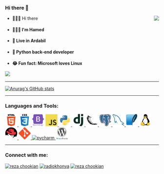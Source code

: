 ### Hi there 👋

<p align="left">
    <picture align="right">
        <img align="right" src="https://media2.giphy.com/media/ZVik7pBtu9dNS/giphy.gif?cid=790b761102e7002832a43a53ec222d13d7b072d6800cca97&rid=giphy.gif&ct=g">
    </picture>
    <ul>
        <li><h4">🙋🏻‍♂️ Hi there</h4></li>
        <li><h4>👨🏻‍💻 I'm Hamed</h4></li>
        <li><h4>📍 Live in Ardabil</h4></li>
        <li><h4>🐍 Python back-end developer</h4></li>
        <li><h4>😂 Fun fact: Microsoft loves Linux</h4></li>
    </ul>    
</p>

![](https://komarev.com/ghpvc/?username=HamedSojodi)
<hr>

[![Anurag's GitHub stats](https://github-readme-stats.vercel.app/api?username=HamedSojodi&theme=nord&show_icons=true)](https://github.com/anuraghazra/github-readme-stats)

<hr>

<h3 align="left">Languages and Tools:</h3>
<p align="left">
    <a href="https://www.w3.org/html/" target="_blank" rel="noreferrer"> <img
        src="https://raw.githubusercontent.com/devicons/devicon/master/icons/html5/html5-original-wordmark.svg"
        alt="html5" width="40" height="40" /> </a>
    <a href="https://www.w3schools.com/css/" target="_blank" rel="noreferrer"> <img
        src="https://raw.githubusercontent.com/devicons/devicon/master/icons/css3/css3-original-wordmark.svg"
        alt="css3" width="40" height="40" /> </a>
    <a href="https://getbootstrap.com" target="_blank" rel="noreferrer"> <img
        src="https://raw.githubusercontent.com/devicons/devicon/master/icons/bootstrap/bootstrap-plain-wordmark.svg"
        alt="bootstrap" width="40" height="40" /></a>
    <a href="https://developer.mozilla.org/en-US/docs/Web/JavaScript" target="_blank" rel="noreferrer"> <img
        src="https://raw.githubusercontent.com/devicons/devicon/master/icons/javascript/javascript-original.svg"
        alt="javascript" width="40" height="40" /> </a>
    <a href="https://www.python.org" target="_blank" rel="noreferrer"> <img
        src="https://raw.githubusercontent.com/devicons/devicon/master/icons/python/python-original.svg"
        alt="python" width="40" height="40" /> </a>
    <a href="https://www.djangoproject.com/" target="_blank" rel="noreferrer"> <img
        src="https://github.com/devicons/devicon/blob/master/icons/django/django-plain.svg"
        alt="djangop" width="40" height="40" /> </a>
    <a href="https://www.flask.palletsprojects.com/" target="_blank" rel="noreferrer"> <img
        src="https://github.com/devicons/devicon/blob/master/icons/flask/flask-original.svg"
        alt="flask" width="40" height="40" /> </a>
    <a href="https://www.postgresql.org/" target="_blank" rel="noreferrer"> <img
        src="https://github.com/devicons/devicon/blob/master/icons/postgresql/postgresql-original.svg"
        alt="postgresql" width="40" height="40" /> </a>
    <a href="https://www.mysql.com/" target="_blank" rel="noreferrer"> <img
        src="https://github.com/devicons/devicon/blob/master/icons/mysql/mysql-original.svg"
        alt="mysql" width="40" height="40" /> </a>
    <a href="https://www.sqlite.org/" target="_blank" rel="noreferrer"> <img
        src="https://github.com/devicons/devicon/blob/master/icons/sqlite/sqlite-original.svg"
        alt="sqlite" width="40" height="40" /> </a>
    <a href="https://www.linux.org/" target="_blank" rel="noreferrer"> <img
        src="https://github.com/devicons/devicon/blob/master/icons/linux/linux-original.svg"
        alt="linux" width="40" height="40" /> </a>
    <a href="https://www.redhat.com/" target="_blank" rel="noreferrer"> <img
        src="https://github.com/devicons/devicon/blob/master/icons/redhat/redhat-original.svg"
        alt="redhat" width="40" height="40" /> </a>
    <a href="https://git-scm.com/" target="_blank" rel="noreferrer"> <img
        src="https://github.com/devicons/devicon/blob/master/icons/git/git-original.svg"
        alt="git" width="40" height="40" /> </a>
    <a href="https://www.jetbrains.com/pycharm/" target="_blank" rel="noreferrer"> <img
        src="https://upload.wikimedia.org/wikipedia/commons/1/1d/PyCharm_Icon.svg"
        alt="pycharm" width="40" height="40" /> </a>
    <a href="https://www.wordpress.org/" target="_blank" rel="noreferrer"> <img
        src="https://github.com/devicons/devicon/blob/master/icons/wordpress/wordpress-original.svg"
        alt="wordpress" width="40" height="40" /> </a>
    </p>
<hr>

<h3 align="left">Connect with me:</h3>
<p align="left">
<a href="https://www.linkedin.com/in/hamed-sojodi-13271a218/" target="blank"><img align="center"
    src="https://raw.githubusercontent.com/rahuldkjain/github-profile-readme-generator/master/src/images/icons/Social/linked-in-alt.svg"
    alt="reza chookian" height="30" width="40" /></a>
<a href="https://stackoverflow.com/users/#/" target="blank"><img align="center"
    src="https://upload.wikimedia.org/wikipedia/commons/e/ef/Stack_Overflow_icon.svg"
    alt="radiokhonya" height="40" width="40" /></a>
<a href="https://instagram.com/hamed_sojodi999" target="blank"><img align="center"
    src="https://raw.githubusercontent.com/rahuldkjain/github-profile-readme-generator/master/src/images/icons/Social/instagram.svg"
    alt="reza chookian" height="30" width="40" /></a>

</p>

